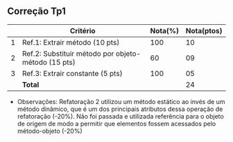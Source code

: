 Correção Tp1
--

|   |Critério                                             |Nota(%) |Nota(ptos)|
|---|-----------------------------------------------------|--------|----------|  
| 1 |Ref.1: Extrair método (10 pts)                       |   100  |    10    |  
| 2 |Ref.2: Substituir método por objeto-método (15 pts)  |   60   |    09    |  
| 3 |Ref.3: Extrair constante (5 pts)                     |   100  |    05    |  
|   |**Total**                                            |        |    24    |  

* Observações:
  Refatoração 2 utilizou um método estático ao invés de um método dinâmico, que
é um dos principais atributos dessa operação de refatoração (-20%). Não foi
passada e utilizada referência para o objeto de origem de modo a permitir que
elementos fossem acessados pelo método-objeto (-20%)

